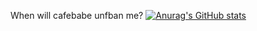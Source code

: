 When will cafebabe unfban me?
[![Anurag's GitHub stats](https://github-readme-stats.vercel.app/apinewuserbtw=anuraghazra)](https://github.com/anuraghazra/github-readme-stats)

